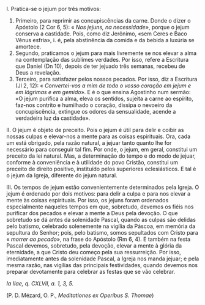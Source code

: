 
I. Pratica-se o jejum por três motivos:

1. Primeiro, para reprimir as concupiscências da carne. Donde o dizer o Apóstolo (2 Cor 6, 5): « *Nos jejuns, na necessidade»*, porque o jejum conserva a castidade. Pois, como diz Jerônimo, «sem Ceres e Baco Vênus esfria», i. é, pela abstinência da comida e da bebida a luxúria se amortece.
2. Segundo, praticamos o jejum para mais livremente se nos elevar a alma na contemplação das sublimes verdades. Por isso, refere a Escritura que Daniel (Dn 10), depois de ter jejuado três semanas, recebeu de Deus a revelação.
3. Terceiro, para satisfazer pelos nossos pecados. Por isso, diz a Escritura (Jl 2, 12): « *Convertei-vos a mim de todo o vosso coração em jejum e em lágrimas e em gemido*». E é o que ensina Agostinho num sermão: «O jejum purifica a alma, eleva os sentidos, sujeita a carne ao espírito, faz-nos contrito e humilhado o coração, dissipa o nevoeiro da concupiscência, extingue os odores da sensualidade, acende a verdadeira luz da castidade».

II. O jejum é objeto de preceito. Pois o jejum é útil para delir e coibir as nossas culpas e elevar-nos a mente para as coisas espirituais. Ora, cada um está obrigado, pela razão natural, a jejuar tanto quanto lhe for necessário para conseguir tal fim. Por onde, o jejum, em geral, constitui um preceito da lei natural. Mas, a determinação do tempo e do modo de jejuar, conforme à conveniência e à utilidade do povo Cristão, constitui um preceito de direito positivo, instituído pelos superiores eclesiásticos. E tal é o jejum da Igreja, diferente do jejum natural.

III. Os tempos de jejum estão convenientemente determinados pela Igreja. O jejum é ordenado por dois motivos: para delir a culpa e para nos elevar a mente às coisas espirituais. Por isso, os jejuns foram ordenados especialmente naqueles tempos em que, sobretudo, devemos os fiéis nos purificar dos pecados e elevar a mente a Deus pela devoção. O que sobretudo se dá antes da solenidade Pascal, quando as culpas são delidas pelo batismo, celebrado solenemente na vigília da Páscoa, em memória da sepultura do Senhor; pois, pelo batismo, somos sepultados com Cristo para « *morrer ao pecado*», na frase do Apóstolo (Rm 6, 4). E também na festa Pascal devemos, sobretudo, pela devoção, elevar a mente à glória da eternidade, a que Cristo deu começo pela sua ressurreição. Por isso, imediatamente antes da solenidade Pascal, a Igreja nos manda jejuar; e pela mesma razão, nas vigílias das principais festividades, quando devemos nos preparar devotamente para celebrar as festas que se vão celebrar.

*Ia IIae, q. CXLVII, a. 1, 3, 5.*

(P. D. Mézard, O. P., *Meditationes ex Operibus S. Thomae*)

